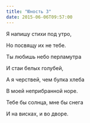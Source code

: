 ```yaml
---
title: "Юность 3"
date: 2015-06-06T09:57:00
---
```


Я напишу стихи под утро,

Но посвящу их не тебе.

Ты любишь небо перламутра

И стаи белых голубей,

А я черствей, чем булка хлеба

В моей неприбранной норе.

Тебе бы солнца, мне бы снега

И на висках, и во дворе.
